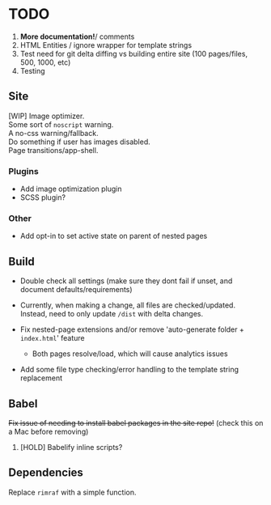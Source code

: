 # TODO

1. **More documentation!**/ comments
2. HTML Entities / ignore wrapper for template strings
3. Test need for git delta diffing vs building entire site (100 pages/files, 500, 1000, etc)
4. Testing

## Site

[WIP] Image optimizer.  
Some sort of `noscript` warning.  
A no-css warning/fallback.  
Do something if user has images disabled.  
Page transitions/app-shell.  

### Plugins

* Add image optimization plugin
* SCSS plugin?

### Other

* Add opt-in to set active state on parent of nested pages

## Build

* Double check all settings (make sure they dont fail if unset, and document defaults/requirements)

* Currently, when making a change, all files are checked/updated. Instead, need to only update `/dist` with delta changes.

* Fix nested-page extensions and/or remove 'auto-generate folder + `index.html`' feature
  * Both pages resolve/load, which will cause analytics issues

* Add some file type checking/error handling to the template string replacement

## Babel

~~Fix issue of needing to install babel packages in the site repo!~~ (check this on a Mac before removing)

1. [HOLD] Babelify inline scripts?

## Dependencies

Replace `rimraf` with a simple function.